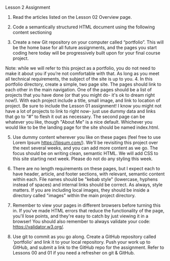  Lesson 2 Assignment 
 
 1. Read the articles listed on the Lesson 02 Overview page. 

2. Code a semantically structured HTML document using the following content sectioning

3. Create a new Git repository on your computer called “portfolio”. This will be the home base for all future assignments, and the pages you start coding here today will be progressively built upon for your final course project.

Note: while we will refer to this project as a portfolio, you do not need to make it about you if you’re not comfortable with that. As long as you meet all technical requirements, the subject of the site is up to you.
4. In this portfolio directory, create a simple, two page site. The pages should link to each other in the main navigation. One of the pages should be a list of projects that you have done (or that you might do- it's ok to dream right now!). With each project include a title, small image, and link to location of project. Be sure to include the Lesson 01 assignment! I know you might not have a lot of projects to link to right now- just use dummy data and links that go to “#” to flesh it out as necessary. The second page can be whatever you like, though "About Me" is a nice default. Whichever you would like to be the landing page for the site should be named index.html.

5. Use dummy content wherever you like on these pages (feel free to use Lorem Ipsum https://lipsum.com/). We'll be revisiting this project over the next several weeks, and you can add more content as we go. The focus should be on writing clean, semantic HTML. We will add CSS to this site starting next week. Please do not do any styling this week.

6. There are no length requirements on these pages, but I expect each to have header, article, and footer sections, with relevant, semantic content within each. File names should be "kebab style" (lowercase, hyphens instead of spaces) and internal links should be correct. As always, style matters. If you are including local images, they should be inside a directory called "images" within the main project directory.

7. Remember to view your pages in different browsers before turning this in. If you've made HTML errors that reduce the functionality of the page, you'll lose points, and they're easy to catch by just viewing it in a browser! You should also remember to always validate your code: https://validator.w3.org/.

8. Use git to commit as you go along. Create a GitHub repository called 'portfolio' and link it to your local repository. Push your work up to GitHub, and submit a link to the GitHub repo for the assignment. Refer to Lessons 00 and 01 if you need a refresher on git & GitHub.
